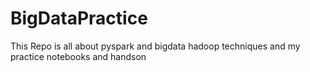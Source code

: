 # BigDataPractice
This Repo is all about pyspark and bigdata hadoop techniques and my practice notebooks and handson
